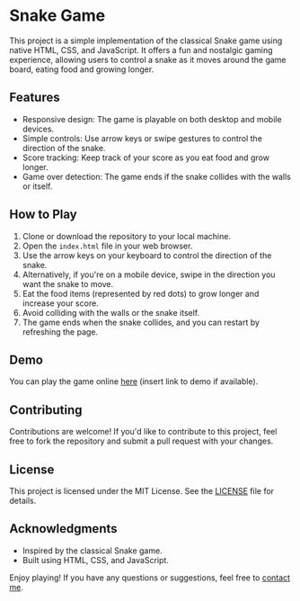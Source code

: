 # Snake Game

This project is a simple implementation of the classical Snake game using native HTML, CSS, and JavaScript. It offers a fun and nostalgic gaming experience, allowing users to control a snake as it moves around the game board, eating food and growing longer.

## Features

- Responsive design: The game is playable on both desktop and mobile devices.
- Simple controls: Use arrow keys or swipe gestures to control the direction of the snake.
- Score tracking: Keep track of your score as you eat food and grow longer.
- Game over detection: The game ends if the snake collides with the walls or itself.

## How to Play

1. Clone or download the repository to your local machine.
2. Open the `index.html` file in your web browser.
3. Use the arrow keys on your keyboard to control the direction of the snake.
4. Alternatively, if you're on a mobile device, swipe in the direction you want the snake to move.
5. Eat the food items (represented by red dots) to grow longer and increase your score.
6. Avoid colliding with the walls or the snake itself.
7. The game ends when the snake collides, and you can restart by refreshing the page.

## Demo

You can play the game online [here](#) (insert link to demo if available).


## Contributing

Contributions are welcome! If you'd like to contribute to this project, feel free to fork the repository and submit a pull request with your changes.

## License

This project is licensed under the MIT License. See the [LICENSE](LICENSE) file for details.

## Acknowledgments

- Inspired by the classical Snake game.
- Built using HTML, CSS, and JavaScript.

Enjoy playing! If you have any questions or suggestions, feel free to [contact me](mailto:your@email.com).

